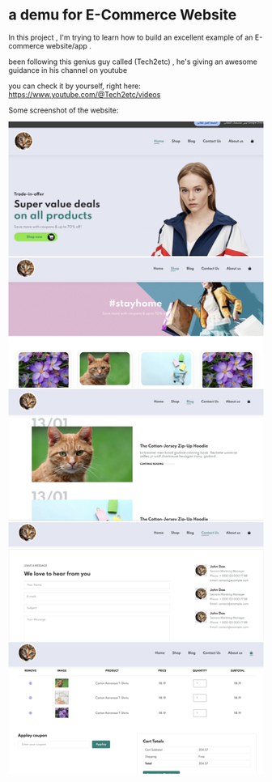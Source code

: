 # a demu for E-Commerce Website


In this project , I'm trying to learn how to build an excellent example of an E-commerce website/app .

been following this genius guy called (Tech2etc) , he's giving an awesome guidance in his channel on youtube

you can check it by yourself, right here:
https://www.youtube.com/@Tech2etc/videos


Some screenshot of the website:

![Screenshot of E-Commerce Website](img/Screenshot1.png)
![Screenshot of E-Commerce Website](img/Screenshot2.png)
![Screenshot of E-Commerce Website](img/Screenshot3.png)
![Screenshot of E-Commerce Website](img/Screenshot4.png)
![Screenshot of E-Commerce Website](img/Screenshot5.png)